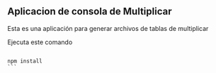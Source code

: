 ## Aplicacion de consola de Multiplicar

Esta es una aplicación para generar archivos de tablas de multiplicar

Ejecuta este comando 

````

npm install
```